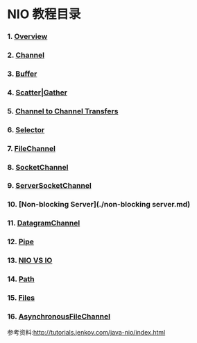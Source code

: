 # NIO 教程目录

### 1.	[Overview](./overview.md)
### 2.	[Channel](./channel.md)
### 3.	[Buffer](./buffer.md)
### 4.	[Scatter|Gather](./scatter&gather.md)
### 5.	[Channel to Channel Transfers](./channel2channel.md)
### 6.	[Selector](./selector.md)
### 7.	[FileChannel](./filechannel.md)
### 8.	[SocketChannel](./socketchannel.md)
### 9.	[ServerSocketChannel](./serversocketchannel.md)
### 10.	[Non-blocking Server](./non-blocking server.md)
### 11.	[DatagramChannel](./datagramchannel.md)
### 12.	[Pipe](./pipe.md)
### 13.	[NIO VS IO](./nio_vs_io.md)
### 14.	[Path](./path.md)
### 15.	[Files](./files.md)
### 16.	[AsynchronousFileChannel](./asynchronousfilechannel.md)




参考资料:<http://tutorials.jenkov.com/java-nio/index.html>

